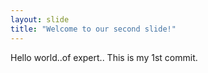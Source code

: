 ```yaml
---
layout: slide
title: "Welcome to our second slide!"
---
```

Hello world..of expert..
This is my 1st commit. 
